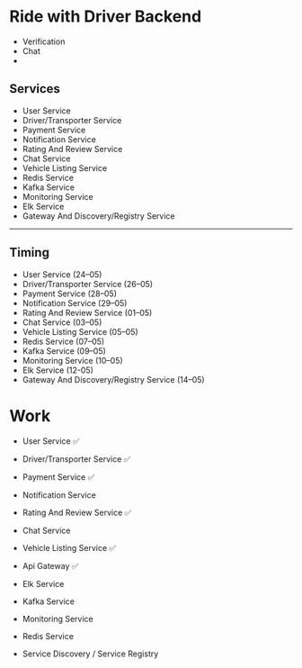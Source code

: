 
# Ride with Driver Backend

 - Verification 
 - Chat
 -  






## Services
- User Service
- Driver/Transporter Service
- Payment Service
- Notification Service
- Rating And Review Service
- Chat Service
- Vehicle Listing Service
- Redis Service
- Kafka Service
- Monitoring Service
- Elk Service
- Gateway And Discovery/Registry Service 
<hr/>

## Timing 

- User Service (24–05)
- Driver/Transporter Service (26–05)
- Payment Service (28–05)
- Notification Service (29–05)
- Rating And Review Service (01–05)
- Chat Service (03–05)
- Vehicle Listing Service (05–05)
- Redis Service (07–05)
- Kafka Service (09–05)
- Monitoring Service (10–05)
- Elk Service (12-05)
- Gateway And Discovery/Registry Service (14–05)

# Work
- User Service ✅
- Driver/Transporter Service ✅
- Payment Service ✅
- Notification Service
- Rating And Review Service ✅
- Chat Service
- Vehicle Listing Service ✅

- Api Gateway ✅
- Elk Service
- Kafka Service
- Monitoring Service
- Redis Service
- Service Discovery / Service Registry

